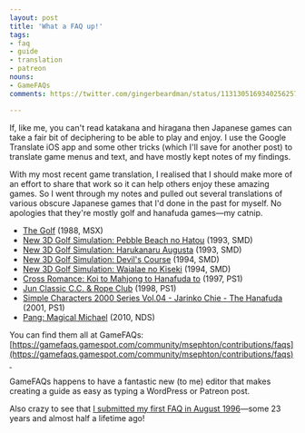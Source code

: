 ```yaml
---
layout: post
title: 'What a FAQ up!'
tags:
- faq
- guide
- translation
- patreon
nouns:
- GameFAQs
comments: https://twitter.com/gingerbeardman/status/1131305169340256257

---
```


If, like me, you can't read katakana and hiragana then Japanese games can take a fair bit of deciphering to be able to play and enjoy. I use the Google Translate iOS app and some other tricks (which I'll save for another post) to translate game menus and text, and have mostly kept notes of my findings.

With my most recent game translation, I realised that I should make more of an effort to share that work so it can help others enjoy these amazing games. So I went through my notes and pulled out several translations of various obscure Japanese games that I'd done in the past for myself. No apologies that they're mostly golf and hanafuda games—my catnip.

*   [The Golf](https://gamefaqs.gamespot.com/msx/953282-the-golf/faqs/77373) (1988, MSX)
*   [New 3D Golf Simulation: Pebble Beach no Hatou](https://gamefaqs.gamespot.com/genesis/586373-pebble-beach-golf-links/faqs/77377) (1993, SMD)
*   [New 3D Golf Simulation: Harukanaru Augusta](https://gamefaqs.gamespot.com/genesis/570460-harukanaru-augusta/faqs/77379) (1993, SMD)
*   [New 3D Golf Simulation: Devil's Course](https://gamefaqs.gamespot.com/genesis/570461-devils-course/faqs/77380) (1994, SMD)
*   [New 3D Golf Simulation: Waialae no Kiseki](https://gamefaqs.gamespot.com/genesis/570462-new-3d-golf-simulation-waialae-no-kiseki/faqs/77378) (1994, SMD)
*   [Cross Romance: Koi to Mahjong to Hanafuda to](https://gamefaqs.gamespot.com/ps/572768-cross-romance-koi-to-mahjong-to-hanafuda-to/faqs/77382) (1997, PS1)
*   [Jun Classic C.C. & Rope Club](https://gamefaqs.gamespot.com/ps/573058-junclassic-cc-and-rope-club/faqs/77381) (1998, PS1)
*   [Simple Characters 2000 Series Vol.04 - Jarinko Chie - The Hanafuda](https://gamefaqs.gamespot.com/ps/566070-the-hanafuda-jarin-ko-chie/faqs/77376) (2001, PS1)
*   [Pang: Magical Michael](https://gamefaqs.gamespot.com/ds/997750-pang-magical-michael/faqs/77375) (2010, NDS)

You can find them all at GameFAQs: [https://gamefaqs.gamespot.com/community/msephton/contributions/faqs](https://gamefaqs.gamespot.com/community/msephton/contributions/faqs) 

GameFAQs happens to have a fantastic new (to me) editor that makes creating a guide as easy as typing a WordPress or Patreon post. 

Also crazy to see that [I submitted my first FAQ in August 1996](https://gamefaqs.gamespot.com/ps/572737-penny-racers/faqs/4459)—some 23 years and almost half a lifetime ago!
